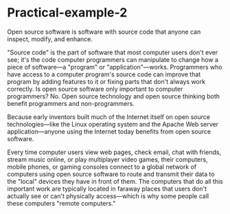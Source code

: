 # Practical-example-2
Open source software is software with source code that anyone can inspect, modify, and enhance.

"Source code" is the part of software that most computer users don't ever see; it's the code computer programmers can manipulate to change how a piece of software—a "program" or "application"—works. Programmers who have access to a computer program's source code can improve that program by adding features to it or fixing parts that don't always work correctly.
Is open source software only important to computer programmers?
No. Open source technology and open source thinking both benefit programmers and non-programmers.

Because early inventors built much of the Internet itself on open source technologies—like the Linux operating system and the Apache Web server application—anyone using the Internet today benefits from open source software.

Every time computer users view web pages, check email, chat with friends, stream music online, or play multiplayer video games, their computers, mobile phones, or gaming consoles connect to a global network of computers using open source software to route and transmit their data to the "local" devices they have in front of them. The computers that do all this important work are typically located in faraway places that users don't actually see or can't physically access—which is why some people call these computers "remote computers."
